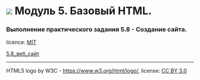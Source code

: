 # ![](https://www.w3.org/html/logo/badge/html5-badge-h-solo.png) Модуль 5. Базовый HTML. 

### Выполнение практического задания 5.8 - Создание сайта.

licence: [MIT](./license.md)

[5.8_веб_сайт](./index.html)

--------

HTML5 logo by W3C - https://www.w3.org/html/logo/, license: [CC BY 3.0](https://creativecommons.org/licenses/by/3.0/)